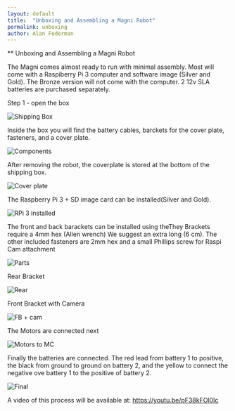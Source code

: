 ```yaml
---
layout: default
title:  "Unboxing and Assembling a Magni Robot"
permalink: unboxing
author: Alan Federman
---
```

** Unboxing and Assembling a Magni Robot

The Magni comes almost ready to run with minimal assembly. Most will come with a Raspiberry Pi 3 computer and software image (Silver and Gold). The Bronze version will not come with the computer. 2 12v SLA batteries are purchased separately.

Step 1 - open the box


 ![Shipping Box](unb1.JPG)
 
 Inside the box you will find the battery cables, barckets for the cover plate, fasteners, and a cover plate.
 
 ![Components](unb2.JPG)
 
 After removing the robot, the coverplate is stored at the bottom of the shipping box.
 
 ![Cover plate](unb4.JPG)
 
 The Raspberry Pi 3 + SD image card can be installed(Silver and Gold).
 
 ![RPi 3 installed](unb7.JPG)
 
 The front and back barackets can be installed using theThey Brackets require a 4mm hex (Allen wrench) We suggest an extra long (6 cm). The other included fasteners are 2mm hex and a small Phillips screw for Raspi Cam attachment
 
 ![Parts](unbparts.JPG)
 
 
Rear Bracket

![Rear](camfront.JPG)

Front Bracket with Camera

![FB + cam](unbat_cam.JPG)

The Motors are connected next

![Motors to MC](unb5.JPG)

Finally the batteries are connected. The red lead from battery 1 to positive, the black from ground to ground on battery 2, and the yellow to connect the negative ove battery 1 to the positive of battery 2.

![Final](unb-bat.JPG)

A video of this process will be available at:  https://youtu.be/pF38kFOl0Ic
